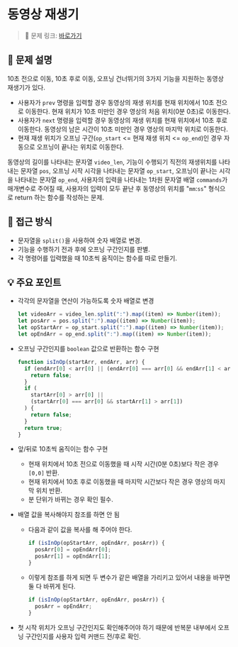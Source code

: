 # 동영상 재생기

> 🔗 문제 링크: [바로가기](https://school.programmers.co.kr/learn/courses/30/lessons/340213) 

## 🌱 문제 설명
10초 전으로 이동, 10초 후로 이동, 오프닝 건너뛰기의 3가지 기능을 지원하는 동영상 재생기가 있다.

- 사용자가 `prev` 명령을 입력할 경우 동영상의 재생 위치를 현재 위치에서 10초 전으로 이동한다. 현재 위치가 10초 미만인 경우 영상의 처음 위치(0분 0초)로 이동한다.
- 사용자가 `next` 명령을 입력할 경우 동영상의 재생 위치를 현재 위치에서 10초 후로 이동한다. 동영상의 남은 시간이 10초 미만인 경우 영상의 마지막 위치로 이동한다.
- 현재 재생 위치가 오프닝 구간(`op_start` <= 현재 재생 위치 <= `op_end`)인 경우 자동으로 오프닝이 끝나는 위치로 이동한다.

동영상의 길이를 나타내는 문자열 `video_len`, 기능이 수행되기 직전의 재생위치를 나타내는 문자열 `pos`, 오프닝 시작 시각을 나타내는 문자열 `op_start`, 오프닝이 끝나는 시각을 나타내는 문자열 `op_end`, 사용자의 입력을 나타내는 1차원 문자열 배열 `commands`가 매개변수로 주어질 때, 사용자의 입력이 모두 끝난 후 동영상의 위치를 "`mm`:`ss`" 형식으로 return 하는 함수를 작성하는 문제.

## 🤔 접근 방식
- 문자열을 `split()`을 사용하여 숫자 배열로 변경.
- 기능을 수행하기 전과 후에 오프닝 구간인지를 판별.
- 각 명령어를 입력했을 때 10초씩 움직이는 함수를 따로 만들기.

## 💡 주요 포인트
- 각각의 문자열을 연산이 가능하도록 숫자 배열로 변경
  ```js
  let videoArr = video_len.split(":").map((item) => Number(item));
  let posArr = pos.split(":").map((item) => Number(item));
  let opStartArr = op_start.split(":").map((item) => Number(item));
  let opEndArr = op_end.split(":").map((item) => Number(item));
  ```

- 오프닝 구간인지를 `boolean` 값으로 반환하는 함수 구현
  ```js
  function isInOp(startArr, endArr, arr) {
    if (endArr[0] < arr[0] || (endArr[0] === arr[0] && endArr[1] < arr[1])) {
      return false;
    }
    if (
      startArr[0] > arr[0] ||
      (startArr[0] === arr[0] && startArr[1] > arr[1])
    ) {
      return false;
    }
    return true;
  }
  ```

- 앞/뒤로 10초씩 움직이는 함수 구현
  - 현재 위치에서 10초 전으로 이동했을 때 시작 시간(0분 0초)보다 작은 경우 `[0,0]` 반환.
  - 현재 위치에서 10초 후로 이동했을 때 마지막 시간보다 작은 경우 영상의 마지막 위치 반환.
  - 분 단위가 바뀌는 경우 확인 필수.

- 배열 값을 복사해야지 참조를 하면 안 됨
  - 다음과 같이 값을 복사를 해 주어야 한다.
    ```js
    if (isInOp(opStartArr, opEndArr, posArr)) {
      posArr[0] = opEndArr[0];
      posArr[1] = opEndArr[1];
    }
    ```
  - 이렇게 참조를 하게 되면 두 변수가 같은 배열을 가리키고 있어서 내용을 바꾸면 둘 다 바뀌게 된다.
    ```js
    if (isInOp(opStartArr, opEndArr, posArr)) {
      posArr = opEndArr;
    }
    ```
- 첫 시작 위치가 오프닝 구간인지도 확인해주어야 하기 때문에 반복문 내부에서 오프닝 구간인지를 사용자 입력 커맨드 전/후로 확인.
